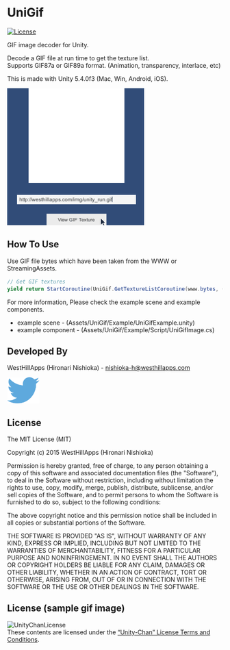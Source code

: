 UniGif
======

[![License](https://img.shields.io/badge/license-MIT-blue.svg?style=flat)](http://opensource.org/licenses/mit-license.php)

GIF image decoder for Unity.  

Decode a GIF file at run time to get the texture list.  
Supports GIF87a or GIF89a format. (Animation, transparency, interlace, etc)  

This is made with Unity 5.4.0f3 (Mac, Win, Android, iOS).

![GIFAnimSample](https://raw.githubusercontent.com/WestHillApps/westhillapps.github.io/master/res/unigif_sample.gif)

How To Use
-------
Use GIF file bytes which have been taken from the WWW or StreamingAssets.

```csharp
// Get GIF textures
yield return StartCoroutine(UniGif.GetTextureListCoroutine(www.bytes, (gifTexList, loopCount, width, height) => { // Do something }));
```

For more information, Please check the example scene and example components.  
* example scene - (Assets/UniGif/Example/UniGifExample.unity)  
* example component - (Assets/UniGif/Example/Script/UniGifImage.cs)

Developed By
-------
WestHillApps (Hironari Nishioka) - <nishioka-h@westhillapps.com>

<a href="https://twitter.com/westhillapps">
<img alt="Follow me on Twitter"
src="https://raw.githubusercontent.com/WestHillApps/westhillapps.github.io/master/res/twitter.png" width="75"/>
</a>

License
-------
The MIT License (MIT)

Copyright (c) 2015 WestHillApps (Hironari Nishioka)

Permission is hereby granted, free of charge, to any person obtaining a copy
of this software and associated documentation files (the "Software"), to deal
in the Software without restriction, including without limitation the rights
to use, copy, modify, merge, publish, distribute, sublicense, and/or sell
copies of the Software, and to permit persons to whom the Software is
furnished to do so, subject to the following conditions:

The above copyright notice and this permission notice shall be included in
all copies or substantial portions of the Software.

THE SOFTWARE IS PROVIDED "AS IS", WITHOUT WARRANTY OF ANY KIND, EXPRESS OR
IMPLIED, INCLUDING BUT NOT LIMITED TO THE WARRANTIES OF MERCHANTABILITY,
FITNESS FOR A PARTICULAR PURPOSE AND NONINFRINGEMENT. IN NO EVENT SHALL THE
AUTHORS OR COPYRIGHT HOLDERS BE LIABLE FOR ANY CLAIM, DAMAGES OR OTHER
LIABILITY, WHETHER IN AN ACTION OF CONTRACT, TORT OR OTHERWISE, ARISING FROM,
OUT OF OR IN CONNECTION WITH THE SOFTWARE OR THE USE OR OTHER DEALINGS IN
THE SOFTWARE.

License (sample gif image)
-------
![UnityChanLicense](http://unity-chan.com/images/imageLicenseLogo.png)    
These contents are licensed under the [“Unity-Chan” License Terms and Conditions](http://unity-chan.com/contents/guideline_en/).